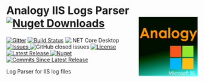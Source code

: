 # Analogy IIS Logs Parser  [![Nuget Downloads](https://img.shields.io/nuget/dt/Analogy.LogViewer.IISLogsProvider)](https://www.nuget.org/packages/Analogy.LogViewer.IISLogsProvider/)   <img src="./Assets/AnalogyIIS.png" align="right" width="155px" height="155px">

<p align="center">
    
[![Gitter](https://badges.gitter.im/Analogy-LogViewer/community.svg)](https://gitter.im/Analogy-LogViewer/community?utm_source=badge&utm_medium=badge&utm_campaign=pr-badge) 
  [![Build Status](https://dev.azure.com/Analogy-LogViewer/Analogy%20Log%20Viewer/_apis/build/status/Analogy-LogViewer.Analogy.LogViewer.IISLogsProvider?branchName=master)](https://dev.azure.com/Analogy-LogViewer/Analogy%20Log%20Viewer/_build/latest?definitionId=6&branchName=master)  ![.NET Core Desktop](https://github.com/Analogy-LogViewer/Analogy.LogViewer.IISLogsProvider/workflows/.NET%20Core%20Desktop/badge.svg)
<a href="https://github.com/Analogy-LogViewer/Analogy.LogViewer.IISLogsProvider/issues">
    <img src="https://img.shields.io/github/issues/Analogy-LogViewer/Analogy.LogViewer.IISLogsProvider"  alt="Issues" />
</a>
![GitHub closed issues](https://img.shields.io/github/issues-closed-raw/Analogy-LogViewer/Analogy.LogViewer.IISLogsProvider)
<a href="https://github.com/Analogy-LogViewer/Analogy.LogViewer.IISLogsProvider/blob/master/LICENSE.md">
    <img src="https://img.shields.io/github/license/Analogy-LogViewer/Analogy.LogViewer.IISLogsProvider"  alt="License" />
</a>
<a href="https://github.com/Analogy-LogViewer/Analogy.LogViewer.IISLogsProvider/releases">
    <img src="https://img.shields.io/github/v/release/Analogy-LogViewer/Analogy.LogViewer.IISLogsProvider"  alt="Latest Release" />
</a>
[![Nuget](https://img.shields.io/nuget/v/Analogy.LogViewer.IISLogsProvider)](https://www.nuget.org/packages/Analogy.LogViewer.IISLogsProvider/)
<a href="https://github.com/Analogy-LogViewer/Analogy.LogViewer.IISLogsProvider/compare/V0.1.0...master">
    <img src="https://img.shields.io/github/commits-since/Analogy-LogViewer/Analogy.LogViewer.IISLogsProvider/latest"  alt="Commits Since Latest Release"/>
</a>
</p>

Log Parser for IIS log files
